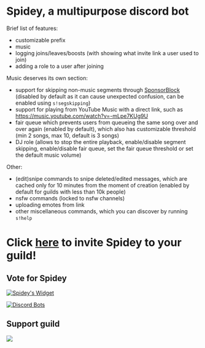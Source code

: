 # Spidey, a multipurpose discord bot

Brief list of features:
- customizable prefix
- music
- logging joins/leaves/boosts (with showing what invite link a user used to join)
- adding a role to a user after joining

Music deserves its own section:
- support for skipping non-music segments through [SponsorBlock](https://sponsor.ajay.app) (disabled by default as it can cause unexpected confusion, can be enabled using `s!segskipping`)
- support for playing from YouTube Music with a direct link, such as https://music.youtube.com/watch?v=-mLpe7KUg9U
- fair queue which prevents users from queueing the same song over and over again (enabled by default), which also has customizable threshold (min 2 songs, max 10, default is 3 songs)
- DJ role (allows to stop the entire playback, enable/disable segment skipping, enable/disable fair queue, set the fair queue threshold or set the default music volume)

Other:
- (edit)snipe commands to snipe deleted/edited messages, which are cached only for 10 minutes from the moment of creation (enabled by default for guilds with less than 10k people)
- nsfw commands (locked to nsfw channels)
- uploading emotes from link
- other miscellaneous commands, which you can discover by running `s!help`

# Click [here](https://spidey.mlnr.dev) to invite Spidey to your guild!

## Vote for Spidey

[![Spidey's Widget](https://api.botlist.space/widget/772446532560486410/6?rounded=true& "Spidey's Widget")](https://botlist.space/bot/772446532560486410)

[![Discord Bots](https://top.gg/api/widget/772446532560486410.svg)](https://top.gg/bot/772446532560486410)

## Support guild

[![](https://discord.com/api/guilds/772435739664973825/embed.png?style=banner2)](https://discord.gg/uJCw7B9fxZ)
